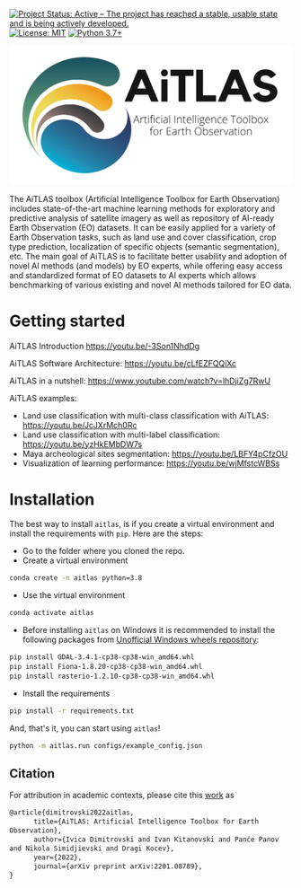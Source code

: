 [![Project Status: Active – The project has reached a stable, usable state and is being actively developed.](https://www.repostatus.org/badges/latest/active.svg?style=for-the-badge)](https://www.repostatus.org/#active) [![License: MIT](https://img.shields.io/badge/License-MIT-yellow.svg)](https://github.com/biasvariancelabs/aitlas/blob/master/LICENSE) [![Python 3.7+](https://img.shields.io/badge/python-3.7+-blue.svg)](https://www.python.org/downloads/release/python-370/)

![logo](media/AiTALS_horizontal_gradient_subtitle.png)


The AiTLAS toolbox (Artificial Intelligence Toolbox for Earth Observation) includes state-of-the-art machine learning methods for exploratory and predictive analysis of satellite imagery as well as repository of AI-ready Earth Observation (EO) datasets. It can be easily applied for a variety of Earth Observation tasks, such as land use and cover classification, crop type prediction, localization of specific objects (semantic segmentation), etc. The main goal of AiTLAS is to facilitate better usability and adoption of novel AI methods (and models) by EO experts, while offering easy access and standardized format of EO datasets to AI experts which allows benchmarking of various existing and novel AI methods tailored for EO data.

# Getting started

AiTLAS Introduction https://youtu.be/-3Son1NhdDg

AiTLAS Software Architecture: https://youtu.be/cLfEZFQQiXc

AiTLAS in a nutshell: https://www.youtube.com/watch?v=lhDjiZg7RwU

AiTLAS examples:
- Land use classification with multi-class classification with AiTLAS: https://youtu.be/JcJXrMch0Rc
- Land use classification with multi-label classification: https://youtu.be/yzHkEMbDW7s
- Maya archeological sites segmentation: https://youtu.be/LBFY4pCfzOU
- Visualization of learning performance: https://youtu.be/wjMfstcWBSs

# Installation

The best way to install `aitlas`, is if you create a virtual environment and install the  requirements with `pip`. Here are the steps:
- Go to the folder where you cloned the repo.
- Create a virtual environment
```bash
conda create -n aitlas python=3.8
```
- Use the virtual environment
```bash
conda activate aitlas
```
- Before installing `aitlas` on Windows it is recommended to install the following packages 
from [Unofficial Windows wheels repository](https://www.lfd.uci.edu/~gohlke/pythonlibs/):
```bash
pip install GDAL-3.4.1-cp38-cp38-win_amd64.whl 
pip install Fiona-1.8.20-cp38-cp38-win_amd64.whl
pip install rasterio-1.2.10-cp38-cp38-win_amd64.whl
```
- Install the requirements
```bash
pip install -r requirements.txt
```
And, that's it, you can start using `aitlas`!
```bash
python -m aitlas.run configs/example_config.json
```
## Citation
For attribution in academic contexts, please cite this [work](https://arxiv.org/abs/2201.08789) as
```
@article{dimitrovski2022aitlas,
      title={AiTLAS: Artificial Intelligence Toolbox for Earth Observation}, 
      author={Ivica Dimitrovski and Ivan Kitanovski and Panče Panov and Nikola Simidjievski and Dragi Kocev},
      year={2022},
      journal={arXiv preprint arXiv:2201.08789},
}
```


